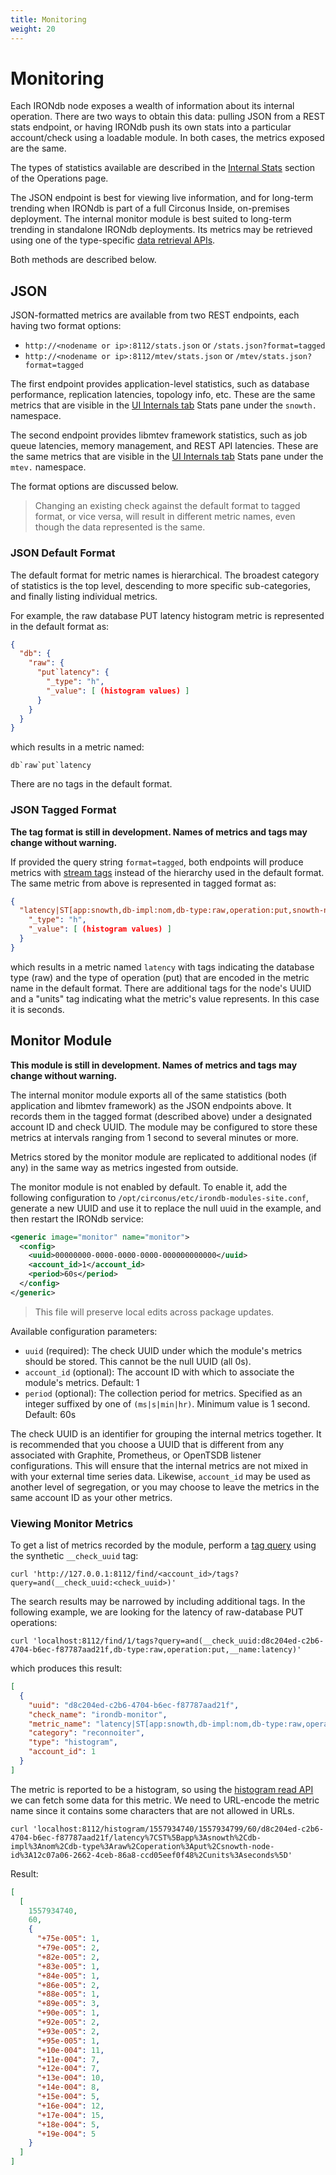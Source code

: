 ```yaml
---
title: Monitoring
weight: 20
---
```


# Monitoring

Each IRONdb node exposes a wealth of information about its internal operation.
There are two ways to obtain this data: pulling JSON from a REST stats
endpoint, or having IRONdb push its own stats into a particular account/check
using a loadable module. In both cases, the metrics exposed are the same.

The types of statistics available are described in the [Internal
Stats](/operations.md#stats) section of the Operations page.

The JSON endpoint is best for viewing live information, and
for long-term trending when IRONdb is part of a full Circonus Inside,
on-premises deployment. The internal monitor module is best suited to
long-term trending in standalone IRONdb deployments. Its metrics may be
retrieved using one of the type-specific [data retrieval
APIs](/data-retrieval-apis.md).

Both methods are described below.

## JSON

JSON-formatted metrics are available from two REST endpoints, each having two
format options:
* `http://<nodename or ip>:8112/stats.json` or `/stats.json?format=tagged`
* `http://<nodename or ip>:8112/mtev/stats.json` or `/mtev/stats.json?format=tagged`

The first endpoint provides application-level statistics, such as database
performance, replication latencies, topology info, etc. These are the same
metrics that are visible in the [UI Internals
tab](/operations.md#internals-tab) Stats pane under the `snowth.` namespace.

The second endpoint provides libmtev framework statistics, such as job queue
latencies, memory management, and REST API latencies. These are the same
metrics that are visible in the [UI Internals
tab](/operations.md#internals-tab) Stats pane under the `mtev.` namespace.

The format options are discussed below.

> Changing an existing check against the default format to tagged format, or
> vice versa, will result in different metric names, even though the data
> represented is the same.

### JSON Default Format

The default format for metric names is hierarchical. The broadest category of
statistics is the top level, descending to more specific sub-categories, and
finally listing individual metrics.

For example, the raw database PUT latency histogram metric
is represented in the default format as:

```json
{
  "db": {
    "raw": {
      "put`latency": {
        "_type": "h",
        "_value": [ (histogram values) ]
      }
    }
  }
}
```

which results in a metric named:

```
db`raw`put`latency
```

There are no tags in the default format.

### JSON Tagged Format

**The tag format is still in development. Names of metrics and tags may change
without warning.**

If provided the query string `format=tagged`, both endpoints will produce
metrics with [stream tags](/tags.md) instead of the hierarchy used in the
default format. The same metric from above is represented in tagged format as:

```json
{
  "latency|ST[app:snowth,db-impl:nom,db-type:raw,operation:put,snowth-node-id:(node-uuid),units:seconds]": {
    "_type": "h",
    "_value": [ (histogram values) ]
  }
}
```

which results in a metric named `latency` with tags indicating the database
type (raw) and the type of operation (put) that are encoded in the metric name
in the default format. There are additional tags for the node's UUID and a
"units" tag indicating what the metric's value represents. In this case it is
seconds.

## Monitor Module

**This module is still in development. Names of metrics and tags may change
without warning.**

The internal monitor module exports all of the same statistics (both
application and libmtev framework) as the JSON endpoints above. It records them
in the tagged format (described above) under a designated account ID and check
UUID. The module may be configured to store these metrics at intervals ranging
from 1 second to several minutes or more.

Metrics stored by the monitor module are replicated to additional nodes (if
any) in the same way as metrics ingested from outside.

The monitor module is not enabled by default. To enable it, add the following
configuration to `/opt/circonus/etc/irondb-modules-site.conf`, generate a new UUID
and use it to replace the null uuid in the example, and then restart the
IRONdb service:

```xml
<generic image="monitor" name="monitor">
  <config>
    <uuid>00000000-0000-0000-0000-000000000000</uuid>
    <account_id>1</account_id>
    <period>60s</period>
  </config>
</generic>
```

> This file will preserve local edits across package updates.

Available configuration parameters:
 * `uuid` (required): The check UUID under which the module's metrics should be
   stored.  This cannot be the null UUID (all 0s).
 * `account_id` (optional): The account ID with which to associate the module's
   metrics. Default: 1
 * `period` (optional): The collection period for metrics. Specified as an
   integer suffixed by one of `(ms|s|min|hr)`. Minimum value is 1 second.
   Default: 60s

The check UUID is an identifier for grouping the internal metrics together. It
is recommended that you choose a UUID that is different from any associated
with Graphite, Prometheus, or OpenTSDB listener configurations. This will
ensure that the internal metrics are not mixed in with your external time
series data. Likewise, `account_id` may be used as another level of
segregation, or you may choose to leave the metrics in the same account ID as
your other metrics.

### Viewing Monitor Metrics

To get a list of metrics recorded by the module, perform a
[tag query](/tag-queries.md) using the synthetic `__check_uuid` tag:

```
curl 'http://127.0.0.1:8112/find/<account_id>/tags?query=and(__check_uuid:<check_uuid>)'
```

The search results may be narrowed by including additional tags. In the
following example, we are looking for the latency of raw-database PUT
operations:

```
curl 'localhost:8112/find/1/tags?query=and(__check_uuid:d8c204ed-c2b6-4704-b6ec-f87787aad21f,db-type:raw,operation:put,__name:latency)'
```

which produces this result:

```json
[
  {
    "uuid": "d8c204ed-c2b6-4704-b6ec-f87787aad21f",
    "check_name": "irondb-monitor",
    "metric_name": "latency|ST[app:snowth,db-impl:nom,db-type:raw,operation:put,snowth-node-id:12c07a06-2662-4ceb-86a8-ccd05eef0f48,units:seconds]",
    "category": "reconnoiter",
    "type": "histogram",
    "account_id": 1
  }
]
```

The metric is reported to be a histogram, so using the [histogram read
API](/api/read-histogram.md) we can fetch some data for this metric. We need to
URL-encode the metric name since it contains some characters that are not
allowed in URLs.

```
curl 'localhost:8112/histogram/1557934740/1557934799/60/d8c204ed-c2b6-4704-b6ec-f87787aad21f/latency%7CST%5Bapp%3Asnowth%2Cdb-impl%3Anom%2Cdb-type%3Araw%2Coperation%3Aput%2Csnowth-node-id%3A12c07a06-2662-4ceb-86a8-ccd05eef0f48%2Cunits%3Aseconds%5D'
```

Result:

```json
[
  [
    1557934740,
    60,
    {
      "+75e-005": 1,
      "+79e-005": 2,
      "+82e-005": 2,
      "+83e-005": 1,
      "+84e-005": 1,
      "+86e-005": 2,
      "+88e-005": 1,
      "+89e-005": 3,
      "+90e-005": 1,
      "+92e-005": 2,
      "+93e-005": 2,
      "+95e-005": 1,
      "+10e-004": 11,
      "+11e-004": 7,
      "+12e-004": 7,
      "+13e-004": 10,
      "+14e-004": 8,
      "+15e-004": 5,
      "+16e-004": 12,
      "+17e-004": 15,
      "+18e-004": 5,
      "+19e-004": 5
    }
  ]
]
```

